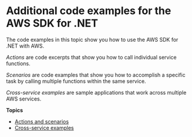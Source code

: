 # Additional code examples for the AWS SDK for \.NET<a name="csharp_code_examples"></a>

The code examples in this topic show you how to use the AWS SDK for \.NET with AWS\.

*Actions* are code excerpts that show you how to call individual service functions\.

*Scenarios* are code examples that show you how to accomplish a specific task by calling multiple functions within the same service\.

*Cross\-service examples* are sample applications that work across multiple AWS services\.

**Topics**
+ [Actions and scenarios](csharp_code_examples_categorized.md)
+ [Cross\-service examples](csharp_code_examples_cross_service.md)